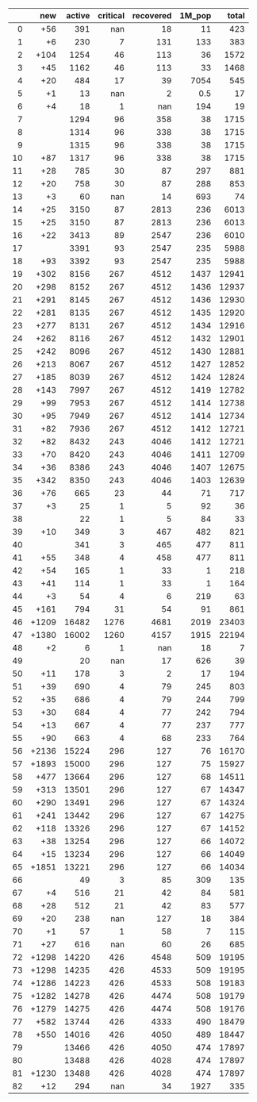 |    |   new |   active |   critical |   recovered |   1M_pop |   total |
|---:|------:|---------:|-----------:|------------:|---------:|--------:|
|  0 |   +56 |      391 |        nan |          18 |     11   |     423 |
|  1 |    +6 |      230 |          7 |         131 |    133   |     383 |
|  2 |  +104 |     1254 |         46 |         113 |     36   |    1572 |
|  3 |   +45 |     1162 |         46 |         113 |     33   |    1468 |
|  4 |   +20 |      484 |         17 |          39 |   7054   |     545 |
|  5 |    +1 |       13 |        nan |           2 |      0.5 |      17 |
|  6 |    +4 |       18 |          1 |         nan |    194   |      19 |
|  7 |       |     1294 |         96 |         358 |     38   |    1715 |
|  8 |       |     1314 |         96 |         338 |     38   |    1715 |
|  9 |       |     1315 |         96 |         338 |     38   |    1715 |
| 10 |   +87 |     1317 |         96 |         338 |     38   |    1715 |
| 11 |   +28 |      785 |         30 |          87 |    297   |     881 |
| 12 |   +20 |      758 |         30 |          87 |    288   |     853 |
| 13 |    +3 |       60 |        nan |          14 |    693   |      74 |
| 14 |   +25 |     3150 |         87 |        2813 |    236   |    6013 |
| 15 |   +25 |     3150 |         87 |        2813 |    236   |    6013 |
| 16 |   +22 |     3413 |         89 |        2547 |    236   |    6010 |
| 17 |       |     3391 |         93 |        2547 |    235   |    5988 |
| 18 |   +93 |     3392 |         93 |        2547 |    235   |    5988 |
| 19 |  +302 |     8156 |        267 |        4512 |   1437   |   12941 |
| 20 |  +298 |     8152 |        267 |        4512 |   1436   |   12937 |
| 21 |  +291 |     8145 |        267 |        4512 |   1436   |   12930 |
| 22 |  +281 |     8135 |        267 |        4512 |   1435   |   12920 |
| 23 |  +277 |     8131 |        267 |        4512 |   1434   |   12916 |
| 24 |  +262 |     8116 |        267 |        4512 |   1432   |   12901 |
| 25 |  +242 |     8096 |        267 |        4512 |   1430   |   12881 |
| 26 |  +213 |     8067 |        267 |        4512 |   1427   |   12852 |
| 27 |  +185 |     8039 |        267 |        4512 |   1424   |   12824 |
| 28 |  +143 |     7997 |        267 |        4512 |   1419   |   12782 |
| 29 |   +99 |     7953 |        267 |        4512 |   1414   |   12738 |
| 30 |   +95 |     7949 |        267 |        4512 |   1414   |   12734 |
| 31 |   +82 |     7936 |        267 |        4512 |   1412   |   12721 |
| 32 |   +82 |     8432 |        243 |        4046 |   1412   |   12721 |
| 33 |   +70 |     8420 |        243 |        4046 |   1411   |   12709 |
| 34 |   +36 |     8386 |        243 |        4046 |   1407   |   12675 |
| 35 |  +342 |     8350 |        243 |        4046 |   1403   |   12639 |
| 36 |   +76 |      665 |         23 |          44 |     71   |     717 |
| 37 |    +3 |       25 |          1 |           5 |     92   |      36 |
| 38 |       |       22 |          1 |           5 |     84   |      33 |
| 39 |   +10 |      349 |          3 |         467 |    482   |     821 |
| 40 |       |      341 |          3 |         465 |    477   |     811 |
| 41 |   +55 |      348 |          4 |         458 |    477   |     811 |
| 42 |   +54 |      165 |          1 |          33 |      1   |     218 |
| 43 |   +41 |      114 |          1 |          33 |      1   |     164 |
| 44 |    +3 |       54 |          4 |           6 |    219   |      63 |
| 45 |  +161 |      794 |         31 |          54 |     91   |     861 |
| 46 | +1209 |    16482 |       1276 |        4681 |   2019   |   23403 |
| 47 | +1380 |    16002 |       1260 |        4157 |   1915   |   22194 |
| 48 |    +2 |        6 |          1 |         nan |     18   |       7 |
| 49 |       |       20 |        nan |          17 |    626   |      39 |
| 50 |   +11 |      178 |          3 |           2 |     17   |     194 |
| 51 |   +39 |      690 |          4 |          79 |    245   |     803 |
| 52 |   +35 |      686 |          4 |          79 |    244   |     799 |
| 53 |   +30 |      684 |          4 |          77 |    242   |     794 |
| 54 |   +13 |      667 |          4 |          77 |    237   |     777 |
| 55 |   +90 |      663 |          4 |          68 |    233   |     764 |
| 56 | +2136 |    15224 |        296 |         127 |     76   |   16170 |
| 57 | +1893 |    15000 |        296 |         127 |     75   |   15927 |
| 58 |  +477 |    13664 |        296 |         127 |     68   |   14511 |
| 59 |  +313 |    13501 |        296 |         127 |     67   |   14347 |
| 60 |  +290 |    13491 |        296 |         127 |     67   |   14324 |
| 61 |  +241 |    13442 |        296 |         127 |     67   |   14275 |
| 62 |  +118 |    13326 |        296 |         127 |     67   |   14152 |
| 63 |   +38 |    13254 |        296 |         127 |     66   |   14072 |
| 64 |   +15 |    13234 |        296 |         127 |     66   |   14049 |
| 65 | +1851 |    13221 |        296 |         127 |     66   |   14034 |
| 66 |       |       49 |          3 |          85 |    309   |     135 |
| 67 |    +4 |      516 |         21 |          42 |     84   |     581 |
| 68 |   +28 |      512 |         21 |          42 |     83   |     577 |
| 69 |   +20 |      238 |        nan |         127 |     18   |     384 |
| 70 |    +1 |       57 |          1 |          58 |      7   |     115 |
| 71 |   +27 |      616 |        nan |          60 |     26   |     685 |
| 72 | +1298 |    14220 |        426 |        4548 |    509   |   19195 |
| 73 | +1298 |    14235 |        426 |        4533 |    509   |   19195 |
| 74 | +1286 |    14223 |        426 |        4533 |    508   |   19183 |
| 75 | +1282 |    14278 |        426 |        4474 |    508   |   19179 |
| 76 | +1279 |    14275 |        426 |        4474 |    508   |   19176 |
| 77 |  +582 |    13744 |        426 |        4333 |    490   |   18479 |
| 78 |  +550 |    14016 |        426 |        4050 |    489   |   18447 |
| 79 |       |    13466 |        426 |        4050 |    474   |   17897 |
| 80 |       |    13488 |        426 |        4028 |    474   |   17897 |
| 81 | +1230 |    13488 |        426 |        4028 |    474   |   17897 |
| 82 |   +12 |      294 |        nan |          34 |   1927   |     335 |